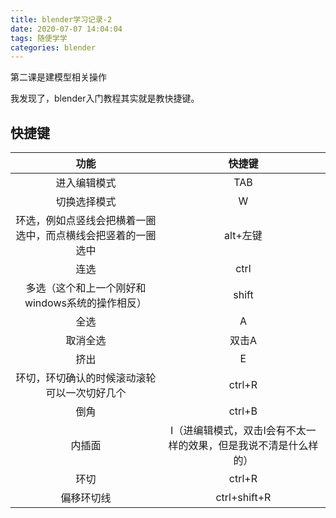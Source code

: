 ```yaml
---
title: blender学习记录-2
date: 2020-07-07 14:04:04
tags: 随便学学
categories: blender
---
```


第二课是建模型相关操作

<!--more-->

我发现了，blender入门教程其实就是教快捷键。

## 快捷键

|                             功能                             |                            快捷键                            |
| :----------------------------------------------------------: | :----------------------------------------------------------: |
|                         进入编辑模式                         |                             TAB                              |
|                         切换选择模式                         |                              W                               |
| 环选，例如点竖线会把横着一圈选中，而点横线会把竖着的一圈选中 |                           alt+左键                           |
|                             连选                             |                             ctrl                             |
|       多选（这个和上一个刚好和windows系统的操作相反）        |                            shift                             |
|                             全选                             |                              A                               |
|                           取消全选                           |                            双击A                             |
|                             挤出                             |                              E                               |
|         环切，环切确认的时候滚动滚轮可以一次切好几个         |                            ctrl+R                            |
|                             倒角                             |                            ctrl+B                            |
|                            内插面                            | I（进编辑模式，双击I会有不太一样的效果，但是我说不清是什么样的） |
|                             环切                             |                            ctrl+R                            |
|                          偏移环切线                          |                         ctrl+shift+R                         |





